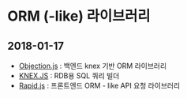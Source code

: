 # ORM (-like) 라이브러리

## 2018-01-17

- [Objection.js](http://vincit.github.io/objection.js/) : 백엔드 knex 기반 ORM 라이브러리
- [KNEX.JS](http://knexjs.org/) : RDB용 SQL 쿼리 빌더
- [Rapid.js](https://rapidjs.io/) : 프론트엔드 ORM - like API 요청 라이브러리
